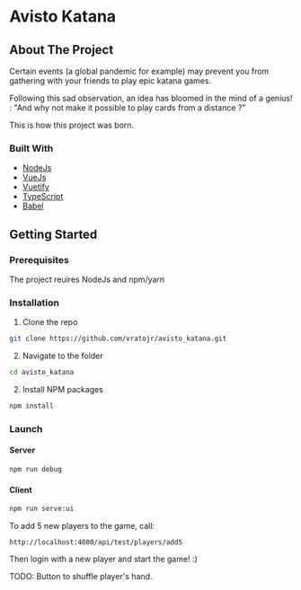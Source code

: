 
<!-- PROJECT LOGO -->
<!-- TODO : create a logo for the game -->
<!-- <br />
<p align="center">
  <a href="https://github.com/vratojr/avisto_katana">
    <img src="" alt="Logo" width="80" height="80">
  </a>

  <h3 align="center">Avisto Katana</h3>

  <p align="center">
    Web version of the classical card Game : Katana
  </p>
</p> -->

# Avisto Katana


<!-- ABOUT THE PROJECT -->
## About The Project

Certain events (a global pandemic for example) may prevent you from gathering with your friends to play epic katana games.

Following this sad observation, an idea has bloomed in the mind of a genius! : "And why not make it possible to play cards from a distance ?"

This is how this project was born.


### Built With
* [NodeJs](https://nodejs.org/en/)
* [VueJs](https://vuejs.org/)
* [Vuetify](https://vuetifyjs.com/en/)
* [TypeScript](https://www.typescriptlang.org/)
* [Babel](https://babeljs.io/)

<!-- GETTING STARTED -->
## Getting Started

### Prerequisites

The project reuires NodeJs and npm/yarn

### Installation

1. Clone the repo
```sh
git clone https://github.com/vratojr/avisto_katana.git
```
2. Navigate to the folder
```sh
cd avisto_katana
```
2. Install NPM packages
```sh
npm install
```

### Launch

#### Server

```sh
npm run debug
```

#### Client

```sh
npm run serve:ui
```

To add 5 new players to the game, call:

```
http://localhost:4000/api/test/players/add5
```

Then login with a new player and start the game! :)



TODO: Button to shuffle player's hand.

